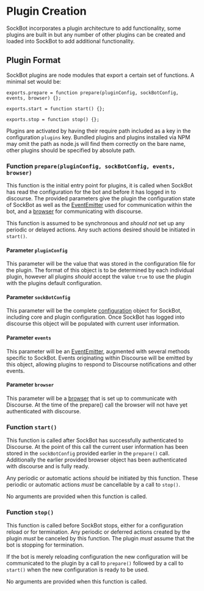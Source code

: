 # Plugin Creation

SockBot incorporates a plugin architecture to add functionality, some plugins are built in but any number of
other plugins can be created and loaded into SockBot to add additional functionality.

## Plugin Format

SockBot plugins are node modules that export a certain set of functions. A minimal set would be:
```
exports.prepare = function prepare(pluginConfig, sockBotConfig, events, browser) {};

exports.start = function start() {};

exports.stop = function stop() {};
```

Plugins are activated by having their require path included as a key in the configuration `plugins` key. 
Bundled plugins and plugins installed via NPM may omit the path as node.js will find them correctly on the 
bare name, other plugins should be specified by absolute path.

### Function `prepare(pluginConfig, sockBotConfig, events, browser)`

This function is the initial entry point for plugins, it is called when SockBot has read the configuration
for the bot and before it has logged in to discourse. The provided parameters give the plugin the configuration
state of SockBot as well as the [EventEmitter] used for communication within the bot, and a [browser] for 
communicating with discourse.

This function is assumed to be synchronous and *should not* set up any periodic or delayed actions. Any such 
actions desired should be initiated in `start()`.

#### Parameter `pluginConfig`

This parameter will be the value that was stored in the configuration file for the plugin. The format of this
object is to be determined by each individual plugin, however all plugins *should* accept the value `true`
to use the plugin with the plugins default configuration.

#### Parameter `sockBotConfig`

This parameter will be the complete [configuration] object for SockBot, including core and plugin 
configuration. Once SockBot has logged into discourse this object will be populated with current user 
information.

#### Parameter `events`

This parameter will be an [EventEmitter], augmented with several methods specific to SockBot. Events 
originating within Discourse will be emitted by this object, allowing plugins to respond to Discourse 
notifications and other events.

#### Parameter `browser`

This parameter will be a [browser] that is set up to communicate with Discourse. At the time of the 
prepare() call the browser will not have yet authenticated with discourse.

[EventEmitter]: ../api/external/events.md#module_SockEvents
[browser]: ../api/lib/browser.md#module_browser
[configuration]: ../api/lib/config.md

### Function `start()`

This function is called after SockBot has successfully authenticated to Discourse. At the point of this call
the current user information has been stored in the `sockBotConfig` provided earlier in the `prepare()` call.
Additionally the earlier provided browser object has been authenticated with discourse and is fully ready.

Any periodic or automatic actions *should* be initiated by this function. These periodic or automatic actions
*must* be cancellable by a call to `stop()`.

No arguments are provided when this function is called.

### Function `stop()`

This function is called before SockBot stops, either for a configuration reload or for termination. Any 
periodic or deferred actions created by the plugin *must* be canceled by this function. The plugin *must* 
assume that the bot is stopping for termination. 

If the bot is merely reloading configuration the new configuration will be communicated to the plugin by a
call to `prepare()` followed by a call to `start()` when the new configuration is ready to be used.

No arguments are provided when this function is called.
